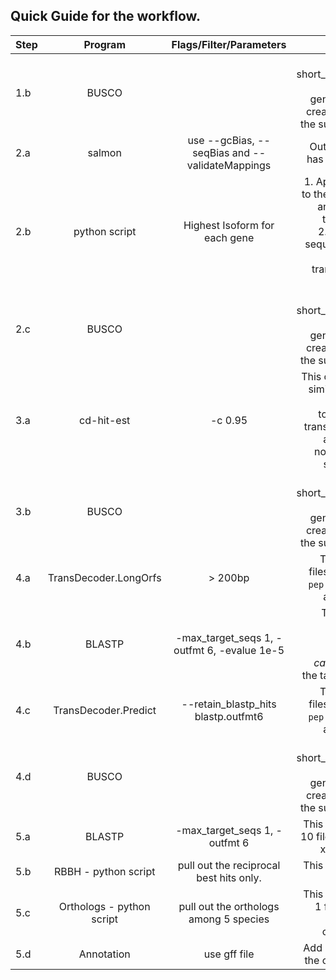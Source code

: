 ## Quick Guide for the workflow.

|Step |Program|Flags/Filter/Parameters| Notes|
|-----|:-----:|:------------:|--------:|
|1.b |BUSCO||This creates short_summary.txt. >>> Tip: Run generate_plot to create a graph of the summary. <<<|
|2.a|salmon|use --gcBias, --seqBias and --validateMappings|Output directory has `quant.sf` file.|
|2.b|python script| Highest Isoform for each gene |1. Apply this filter to the quant.sf file and collect the transcript ids. 2.Then get the sequences of the collected transcripts from the fasta file.|
|2.c|BUSCO||This creates short_summary.txt. >>> Tip: Run generate_plot to create a graph of the summary. <<<|
|3.a|cd-hit-est|-c 0.95|This clusters 95% similar transcript sequences together in the transcriptome file and creates a non-redundant sequence file|
|3.b|BUSCO||This creates short_summary.txt. >>> Tip: Run generate_plot to create a graph of the summary. <<<|
|4.a|TransDecoder.LongOrfs| > 200bp |This creates 4 files. A `cds` file, a `pep` file, a `gff` file and a `bed` file.|
|4.b|BLASTP|-max_target_seqs 1, -outfmt 6, -evalue 1e-5| This gives the homologous sequences between _T. castaneum_ and the target species|
|4.c|TransDecoder.Predict| --retain_blastp_hits blastp.outfmt6 |This creates 4 files. A `cds` file, a `pep` file, a `gff` file and a `bed` file.|
|4.d|BUSCO||This creates short_summary.txt. >>> Tip: Run generate_plot to create a graph of the summary. <<<|
|5.a|BLASTP|-max_target_seqs 1, -outfmt 6|This would create 10 files. 5 species x 2 ways = 10|
|5.b|RBBH - python script|pull out the reciprocal best hits only.| This would create 5 files.|
|5.c|Orthologs - python script|pull out the orthologs among 5 species|This would create 1 file and let us call this the orthologs file.|
|5.d|Annotation|use gff file|Add annotation to the orthologs file.|

